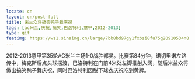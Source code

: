 ```yaml
---
locate: cn
layout: cn/post-full
title: 米兰众将搞笑鸭子舞庆祝
tags: [ac米兰,庆祝,搞笑,巴洛特利,意甲,2012-2013]
type: gif
featimg: https://ws1.sinaimg.cn/large/7bb8bd97gy1fxbzi8fu75g20910534n8.gif
---
```


2012-2013意甲第35轮AC米兰主场1-0战胜都灵。比赛第84分钟，诺切里诺左路传中，梅克斯后点头球摆渡，巴洛特利在门前4米处左脚推射入网，随后米兰众将做出搞笑鸭子舞庆祝，同时巴洛特利因脱下球衣庆祝吃到黄牌。